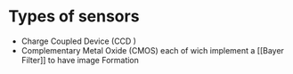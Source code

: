 # Types of sensors
- Charge Coupled Device (CCD )
- Complementary Metal Oxide (CMOS)
 each of wich implement a [[Bayer Filter]] to have image Formation
 
 
